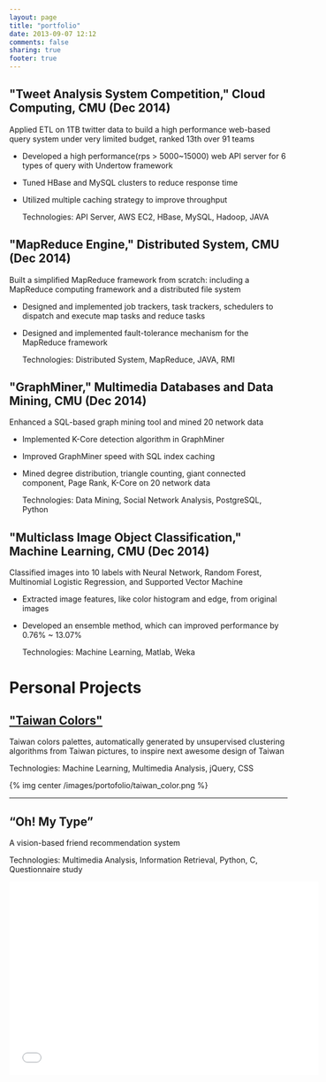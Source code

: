 ```yaml
---
layout: page
title: "portfolio"
date: 2013-09-07 12:12
comments: false
sharing: true
footer: true
---
```


## "Tweet Analysis System Competition," Cloud Computing, CMU (Dec 2014)

  Applied ETL on 1TB twitter data to build a high performance web-based query system under very limited budget, ranked 13th over 91 teams

- Developed a high performance(rps > 5000~15000) web API server for 6 types of query with Undertow framework
- Tuned HBase and MySQL clusters to reduce response time 
- Utilized multiple caching strategy to improve throughput

  Technologies: API Server, AWS EC2, HBase, MySQL, Hadoop, JAVA

## "MapReduce Engine," Distributed System, CMU (Dec 2014)

  Built a simplified MapReduce framework from scratch: including a MapReduce computing framework and a distributed file system

- Designed and implemented job trackers, task trackers, schedulers to dispatch and execute map tasks and reduce tasks
- Designed and implemented fault-tolerance mechanism for the MapReduce framework

  Technologies: Distributed System, MapReduce, JAVA, RMI

## "GraphMiner," Multimedia Databases and Data Mining, CMU (Dec 2014)

  Enhanced a SQL-based graph mining tool and mined 20 network data

- Implemented K-Core detection algorithm in GraphMiner
- Improved GraphMiner speed with SQL index caching
- Mined degree distribution, triangle counting, giant connected component, Page Rank, K-Core on 20 network data

  Technologies: Data Mining, Social Network Analysis, PostgreSQL, Python

## "Multiclass Image Object Classification," Machine Learning, CMU (Dec 2014)

   Classified images into 10 labels with Neural Network, Random Forest, Multinomial Logistic Regression, and Supported Vector Machine

- Extracted image features, like color histogram and edge, from original images
- Developed an ensemble method, which can improved performance by 0.76% ~ 13.07%

  Technologies: Machine Learning, Matlab, Weka

# Personal Projects

## <a href="http://leohung.net/taiwancolors/about/">"Taiwan Colors"</a>

   Taiwan colors palettes, automatically generated by unsupervised clustering algorithms from Taiwan pictures, to inspire next awesome design of Taiwan

   Technologies: Machine Learning, Multimedia Analysis, jQuery, CSS

   {% img center /images/portofolio/taiwan_color.png  %}

* * *

## “Oh! My Type”

  A vision-based friend recommendation system

  Technologies: Multimedia Analysis, Information Retrieval, Python, C, Questionnaire study

<div class="videoWrapper">
<iframe width="560" height="349" src="//www.youtube.com/embed/56dLqu7pcqQ" frameborder="0" align="middle" allowfullscreen></iframe>
</div>
